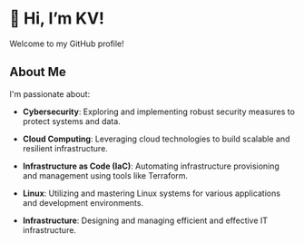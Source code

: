 # 👋 Hi, I’m KV!
Welcome to my GitHub profile!

## About Me

I'm passionate about:

- **Cybersecurity**: Exploring and implementing robust security measures to protect systems and data.

- **Cloud Computing**: Leveraging cloud technologies to build scalable and resilient infrastructure.

- **Infrastructure as Code (IaC)**: Automating infrastructure provisioning and management using tools like Terraform.

- **Linux**: Utilizing and mastering Linux systems for various applications and development environments.

- **Infrastructure**: Designing and managing efficient and effective IT infrastructure.
